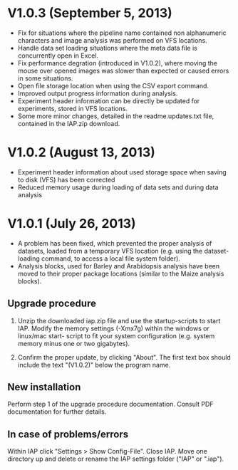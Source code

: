 V1.0.3 (September 5, 2013)
==========================
- Fix for situations where the pipeline name contained non alphanumeric characters and image analysis
  was performed on VFS locations.
- Handle data set loading situations where the meta data file is concurrently open in Excel.
- Fix performance degration (introduced in V1.0.2), where moving the mouse over opened images was slower
  than expected or caused errors in some situations.
- Open file storage location when using the CSV export command.
- Improved output progress information during analysis.
- Experiment header information can be directly be updated for experiments, stored in VFS locations.
- Some more minor changes, detailed in the readme.updates.txt file, contained in the IAP.zip download.

V1.0.2 (August 13, 2013)
========================
- Experiment header information about used storage space when saving to disk 
  (VFS) has been corrected
- Reduced memory usage during loading of data sets and during data analysis

V1.0.1 (July 26, 2013)
======================

- A problem has been fixed, which prevented the proper analysis of datasets, 
  loaded from a temporary VFS location (e.g. using the dataset-loading command, 
  to access a local file system folder).
- Analysis blocks, used for Barley and Arabidopsis analysis have been moved to 
  their proper package locations (similar to the Maize analysis blocks).

Upgrade procedure
-----------------

1. Unzip the downloaded iap.zip file and use the startup-scripts to start IAP.
   Modify the memory settings (-Xmx7g) within the windows or linux/mac start-
   script to fit your system configuration (e.g. system memory minus one or 
   two gigabytes).

2. Confirm the proper update, by clicking "About". The first text box should
   include the text "(V1.0.2)" below the program name.
   
  
New installation
----------------

Perform step 1 of the upgrade procedure documentation. Consult PDF documentation
for further details.

In case of problems/errors
--------------------------

Within IAP click "Settings > Show Config-File". Close IAP. Move one directory
up and delete or rename the IAP settings folder ("IAP" or ".iap").